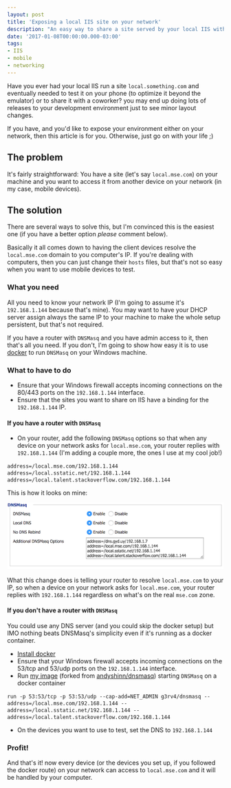 ```yaml
---
layout: post
title: 'Exposing a local IIS site on your network'
description: "An easy way to share a site served by your local IIS with other devices in your network (useful for testing the mobile version of a website)."
date: '2017-01-08T00:00:00.000-03:00'
tags:
- IIS
- mobile
- networking
---
```

Have you ever had your local IIS run a site `local.something.com` and eventually needed to test it on your phone (to optimize it beyond the emulator) or to share it with a coworker? you may end up doing lots of releases to your development environment just to see minor layout changes.

If you have, and you'd like to expose your environment either on your network, then this article is for you. Otherwise, just go on with your life ;)

<!--more-->
## The problem
It's fairly straightforward: You have a site (let's say `local.mse.com`) on your machine and you want to access it from another device on your network (in my case, mobile devices).

## The solution
There are several ways to solve this, but I'm convinced this is the easiest one (if you have a better option *please* comment below).

Basically it all comes down to having the client devices resolve the `local.mse.com` domain to you computer's IP. If you're dealing with computers, then you can just change their `hosts` files, but that's not so easy when you want to use mobile devices to test.

### What you need
All you need to know your network IP (I'm going to assume it's `192.168.1.144` because that's mine). You may want to have your DHCP server assign always the same IP to your machine to make the whole setup persistent, but that's not required.

If you have a router with `DNSMasq` and you have admin access to it, then that's all you need. If you don't, I'm going to show how easy it is to use [docker](https://www.docker.com/) to run `DNSMasq` on your Windows machine.

### What to have to do
* Ensure that your Windows firewall accepts incoming connections on the 80/443 ports on the `192.168.1.144` interface.
* Ensure that the sites you want to share on IIS have a binding for the `192.168.1.144` IP.

#### If you have a router with `DNSMasq`
* On your router, add the following `DNSMasq` options so that when any device on your network asks for `local.mse.com`, your router replies with `192.168.1.144` (I'm adding a couple more, the ones I use at my cool job!)

```
address=/local.mse.com/192.168.1.144
address=/local.sstatic.net/192.168.1.144
address=/local.talent.stackoverflow.com/192.168.1.144
```

This is how it looks on mine:

![](/public/images/dnsmasq.png)

What this change does is telling your router to resolve `local.mse.com` to your IP, so when a device on your network asks for `local.mse.com`, your router replies with `192.168.1.144` regardless on what's on the real `mse.com` zone.

#### If you don't have a router with `DNSMasq`
You could use any DNS server (and you could skip the docker setup) but IMO nothing beats DNSMasq's simplicity even if it's running as a docker container.

* [Install docker](https://www.docker.com/products/overview)
* Ensure that your Windows firewall accepts incoming connections on the 53/tcp and 53/udp ports on the `192.168.1.144` interface.
* Run [my image](https://hub.docker.com/r/g3rv4/dnsmasq/) (forked from [andyshinn/dnsmasq](https://hub.docker.com/r/andyshinn/dnsmasq/)) starting `DNSMasq` on a docker container
```
run -p 53:53/tcp -p 53:53/udp --cap-add=NET_ADMIN g3rv4/dnsmasq --address=/local.mse.com/192.168.1.144 --address=/local.sstatic.net/192.168.1.144 --address=/local.talent.stackoverflow.com/192.168.1.144
```
* On the devices you want to use to test, set the DNS to `192.168.1.144`

### Profit!
And that's it! now every device (or the devices you set up, if you followed the docker route) on your network can access to `local.mse.com` and it will be handled by your computer.
